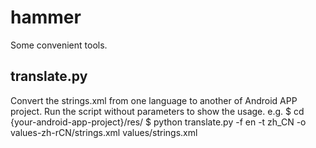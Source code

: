 # hammer
Some convenient tools.

## translate.py
Convert the strings.xml from one language to another of Android APP project.
Run the script without parameters to show the usage.
e.g.
$ cd {your-android-app-project}/res/
$ python translate.py -f en -t zh_CN -o values-zh-rCN/strings.xml values/strings.xml
